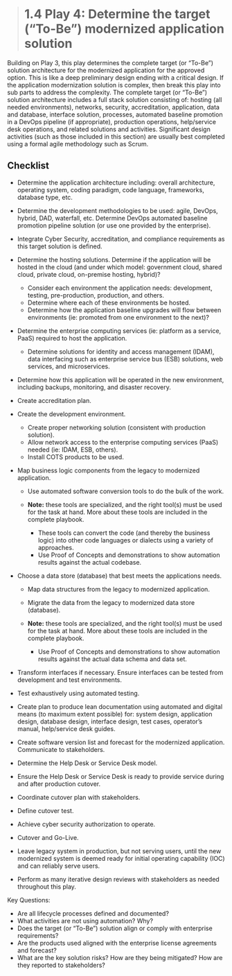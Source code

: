 ># **1.4** Play 4: Determine the target (“To-Be”) modernized application solution

Building on Play 3, this play determines the complete target (or “To-Be”) solution architecture for the modernized application for the approved option.  This is like a deep preliminary design ending with a critical design.  If the application modernization solution is complex, then break this play into sub parts to address the complexity.  The complete target (or “To-Be”) solution architecture includes a full stack solution consisting of: hosting (all needed environments), networks, security, accreditation, application, data and database, interface solution, processes, automated baseline promotion in a DevOps pipeline (if appropriate), production operations, help/service desk operations, and related solutions and activities.  Significant design activities (such as those included in this section) are usually best completed using a formal agile methodology such as Scrum.

## Checklist
- Determine the application architecture including: overall architecture, operating system, coding paradigm, code language, frameworks, database type, etc. 
- Determine the development methodologies to be used: agile, DevOps, hybrid, DAD, waterfall, etc.  Determine DevOps automated baseline promotion pipeline solution (or use one provided by the enterprise).
- Integrate Cyber Security, accreditation, and compliance requirements as this target solution is defined.
- Determine the hosting solutions.  Determine if the application will be hosted in the cloud (and under which model: government cloud, shared cloud, private cloud, on-premise hosting, hybrid)?
  
    - Consider each environment the application needs: development, testing, pre-production, production, and others. 
    - Determine where each of these environments be hosted.
    - Determine how the application baseline upgrades will flow between environments (ie: promoted from one environment to the next)?

- Determine the enterprise computing services (ie: platform as a service, PaaS) required to host the application.

    - Determine solutions for identity and access management (IDAM), data interfacing such as enterprise service bus (ESB) solutions, web services, and microservices.

- Determine how this application will be operated in the new environment, including backups, monitoring, and disaster recovery.
- Create accreditation plan.
- Create the development environment.

    - Create proper networking solution (consistent with production solution).
    - Allow network access to the enterprise computing services (PaaS) needed (ie: IDAM, ESB, others).
    - Install COTS products to be used.

- Map business logic components from the legacy to modernized application.

    - Use automated software conversion tools to do the bulk of the work.  
    - **Note:** these tools are specialized, and the right tool(s) must be used for the task at hand.  More about these tools are included in the complete playbook.  

        - These tools can convert the code (and thereby the business logic) into other code languages or dialects using a variety of approaches.
        - Use Proof of Concepts and demonstrations to show automation results against the actual codebase.

- Choose a data store (database) that best meets the applications needs.

    - Map data structures from the legacy to modernized application.
    - Migrate the data from the legacy to modernized data store (database).
    - **Note:** these tools are specialized, and the right tool(s) must be used for the task at hand.  More about these tools are included in the complete playbook.

        - Use Proof of Concepts and demonstrations to show automation results against the actual data schema and data set.

- Transform interfaces if necessary.  Ensure interfaces can be tested from development and test environments.
- Test exhaustively using automated testing.
- Create plan to produce lean documentation using automated and digital means (to maximum extent possible) for: system design, application design, database design, interface design, test cases, operator’s manual, help/service desk guides.
- Create software version list and forecast for the modernized application.  Communicate to stakeholders.
- Determine the Help Desk or Service Desk model.
- Ensure the Help Desk or Service Desk is ready to provide service during and after production cutover.
- Coordinate cutover plan with stakeholders.  
- Define cutover test.
- Achieve cyber security authorization to operate.
- Cutover and Go-Live.
- Leave legacy system in production, but not serving users, until the new modernized system is deemed ready for initial operating capability (IOC) and can reliably serve users.
- Perform as many iterative design reviews with stakeholders as needed throughout this play.

Key Questions:
- Are all lifecycle processes defined and documented?
- What activities are not using automation?  Why?
- Does the target (or “To-Be”) solution align or comply with enterprise requirements?
- Are the products used aligned with the enterprise license agreements and forecast?
- What are the key solution risks?  How are they being mitigated?  How are they reported to stakeholders?
